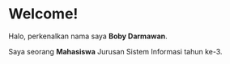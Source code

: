# Welcome!

Halo, perkenalkan nama saya **Boby Darmawan**.

Saya seorang **Mahasiswa** Jurusan Sistem Informasi tahun ke-3.

